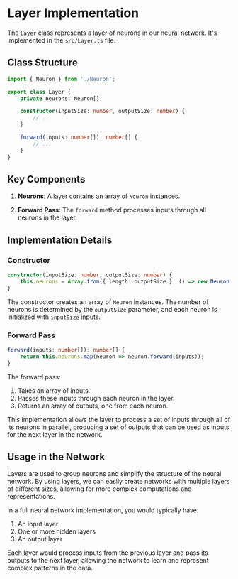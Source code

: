 # Layer Implementation

The `Layer` class represents a layer of neurons in our neural network. It's implemented in the `src/Layer.ts` file.

## Class Structure

```typescript
import { Neuron } from './Neuron';

export class Layer {
    private neurons: Neuron[];

    constructor(inputSize: number, outputSize: number) {
        // ...
    }

    forward(inputs: number[]): number[] {
        // ...
    }
}
```

## Key Components

1. **Neurons**: A layer contains an array of `Neuron` instances.

2. **Forward Pass**: The `forward` method processes inputs through all neurons in the layer.

## Implementation Details

### Constructor

```typescript
constructor(inputSize: number, outputSize: number) {
    this.neurons = Array.from({ length: outputSize }, () => new Neuron(inputSize));
}
```

The constructor creates an array of `Neuron` instances. The number of neurons is determined by the `outputSize` parameter, and each neuron is initialized with `inputSize` inputs.

### Forward Pass

```typescript
forward(inputs: number[]): number[] {
    return this.neurons.map(neuron => neuron.forward(inputs));
}
```

The forward pass:
1. Takes an array of inputs.
2. Passes these inputs through each neuron in the layer.
3. Returns an array of outputs, one from each neuron.

This implementation allows the layer to process a set of inputs through all of its neurons in parallel, producing a set of outputs that can be used as inputs for the next layer in the network.

## Usage in the Network

Layers are used to group neurons and simplify the structure of the neural network. By using layers, we can easily create networks with multiple layers of different sizes, allowing for more complex computations and representations.

In a full neural network implementation, you would typically have:
1. An input layer
2. One or more hidden layers
3. An output layer

Each layer would process inputs from the previous layer and pass its outputs to the next layer, allowing the network to learn and represent complex patterns in the data.
